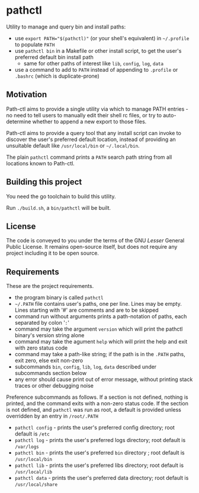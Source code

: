 # pathctl

Utility to manage and query bin and install paths:

* use `export PATH="$(pathctl)"` (or your shell's equivalent) in `~/.profile` to populate `PATH`
* use `pathctl bin` in a Makefile or other install script, to get the user's preferred default bin install path
    * same for other paths of interest like `lib`, `config`, `log`, `data`
* use a command to add to `PATH` instead of appending to `.profile` or `.bashrc` (which is duplicate-prone)

## Motivation

Path-ctl aims to provide a single utility via which to manage PATH entries - no need to tell users to manually edit their shell rc files, or try to auto-determine whether to append a new export to those files.

Path-ctl aims to provide a query tool that any install script can invoke to discover the user's preferred default location, instead of providing an unsuitable default like `/usr/local/bin` or `~/.local/bin`.

The plain `pathctl` command prints a `PATH` search path string from all locations known to Path-ctl.

## Building this project

You need the go toolchain to build this utility.

Run `./build.sh`, a `bin/pathctl` will be built.

## License

The code is conveyed to you under the terms of the GNU _Lesser_ General Public License. It remains open-source itself, but does not require any project including it to be open source.

## Requirements

These are the project requirements.

* the program binary is called `pathctl`
* `~/.PATH` file contains user's paths, one per line. Lines may be empty. Lines starting with '#' are comments and are to be skipped
* command run without arguments prints a path-notation of paths, each separated by colon '`:`'
* command may take the argument `version` which will print the pathctl binary's version string alone
* command may take the agument `help` which will print the help and exit with zero status code
* command may take a path-like string; if the path is in the `.PATH` paths, exit zero, else exit non-zero
* subcommands `bin`, `config`, `lib`, `log`, `data` described under subcommands section below
* any error should cause print out of error message, without printing stack traces or other debugging noise

Preference subcommands as follows. If a section is not defined, nothing is printed, and the command exits with a non-zero status code. If the section is not defined, and `pathctl` was run as root, a default is provided unless overridden by an entry in `/root/.PATH`

* `pathctl config` - prints the user's preferred config directory; root default is `/etc`
* `pathctl log` - prints the user's preferred logs directory; root default is `/var/logs`
* `pathctl bin` - prints the user's preferred `bin` directory ; root default is `/usr/local/bin`
* `pathctl lib` - prints the user's preferred libs directory; root default is `/usr/local/lib`
* `pathctl data` - prints the user's preferred data directory; root default is `/usr/local/share`